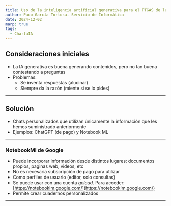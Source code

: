 ```yaml
---
title: Uso de la inteligencia artificial generativa para el PTGAS de la Universidad de Alicante - Contestar preguntas
author: Paco García Tortosa. Servicio de Informática
date: 2024-12-02
marp: true
tags:
  - CharlaIA
---
```


## Consideraciones iniciales

- La IA generativa es buena generando contenidos, pero no tan buena contestando a preguntas
- Problemas:
    - Se inventa respuestas (alucinar)
    - Siempre da la razón (miente si se lo pides)

---

## Solución

- Chats personalizados que utilizan únicamente la información que les hemos suministrado anteriormente
- Ejemplos: ChatGPT (de pago) y Notebook ML

---

### NotebookMl de Google
- Puede incorporar información desde distintos lugares: documentos propios, paginas web, videos, etc
- No es necesaria subscripción de pago para utilizar
- Como perfiles de usuario (editor, solo consultas)
- Se puede usar con una cuenta *gcloud*. Para acceder: [https://notebooklm.google.com/](https://notebooklm.google.com/)
- Permite crear cuadernos personalizados

---

